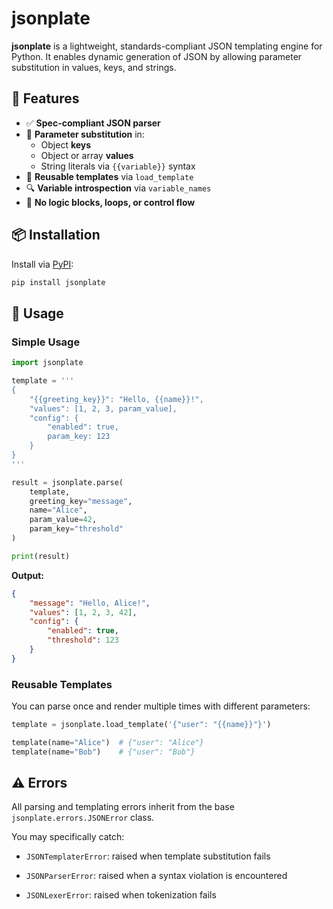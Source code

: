 # jsonplate

**jsonplate** is a lightweight, standards-compliant JSON templating engine for Python. It enables dynamic generation of JSON by allowing parameter substitution in values, keys, and strings.


## 🔧 Features

- ✅ **Spec-compliant JSON parser**
- 🧩 **Parameter substitution** in:
  - Object **keys**
  - Object or array **values**
  - String literals via `{{variable}}` syntax
- 🧱 **Reusable templates** via `load_template`
- 🔍 **Variable introspection** via `variable_names`
- 🚫 **No logic blocks, loops, or control flow**


## 📦 Installation

Install via [PyPI](https://pypi.org/project/jsonplate/):

```bash
pip install jsonplate
```

## 🚀 Usage
### Simple Usage

```python
import jsonplate

template = '''
{
    "{{greeting_key}}": "Hello, {{name}}!",
    "values": [1, 2, 3, param_value],
    "config": {
        "enabled": true,
        param_key: 123
    }
}
'''

result = jsonplate.parse(
    template,
    greeting_key="message",
    name="Alice",
    param_value=42,
    param_key="threshold"
)

print(result)
```

**Output:**

```json
{
    "message": "Hello, Alice!",
    "values": [1, 2, 3, 42],
    "config": {
        "enabled": true,
        "threshold": 123
    }
}
```

### Reusable Templates
You can parse once and render multiple times with different parameters:

```python
template = jsonplate.load_template('{"user": "{{name}}"}')

template(name="Alice")  # {"user": "Alice"}
template(name="Bob")    # {"user": "Bob"}
```


## ⚠️ Errors
All parsing and templating errors inherit from the base `jsonplate.errors.JSONError` class.

You may specifically catch:

* `JSONTemplaterError`: raised when template substitution fails

* `JSONParserError`: raised when a syntax violation is encountered

* `JSONLexerError`: raised when tokenization fails
